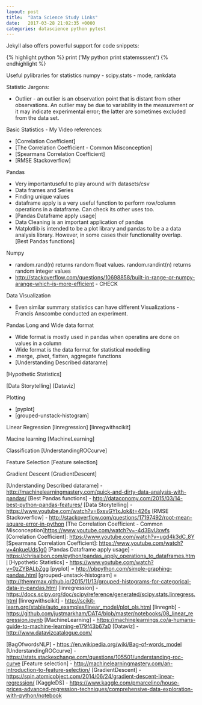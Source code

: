 ```yaml
---
layout: post
title:  "Data Science Study Links"
date:   2017-03-28 21:02:35 +0000
categories: datascience python pytest
---
```


Jekyll also offers powerful support for code snippets:

{% highlight python %}
print ('My python print statemsssent')
{% endhighlight %}

Useful pylibraries for statistics
numpy - 
scipy.stats - mode, rankdata


Statistic Jargons:
- Outlier - an outlier is an observation point that is distant from other observations. An outlier may be due to variability in the measurement or it may indicate experimental error; the latter are sometimes excluded from the data set.

Basic Statistics - My Video references:
- [Correlation Coefficient]
- [The Correlation Coefficient - Common Misconception]
- [Spearmans Correlation Coefficient]
- [RMSE Stackoverflow]

Pandas
- Very importantuseful to play around with datasets/csv
- Data frames and Series
- Finding unique values
- dataframe apply is a very useful function to perform row/column operations in a dataframe. Can check its other uses too.
- [Pandas Dataframe apply usage]
- Data Cleaning is an important application of pandas
- Matplotlib is intended to be a plot library and pandas to be a a data analysis library. However, in some cases their functionality overlap.
[Best Pandas functions] 

Numpy
- random.rand(n) returns random float values. random.randint(n) returns random integer values
- http://stackoverflow.com/questions/10698858/built-in-range-or-numpy-arange-which-is-more-efficient - CHECK

Data Visualization
- Even similar summary statistics can have different Visualizations - Francis Anscombe conducted an experiment.

Pandas Long and Wide data format
- Wide format is mostly used in pandas when operatins are done on values in a column
- Wide format is the data format for statistical modelling
- .merge, .pivot, flatten, aggregate functions 
- [Understanding Described datarame]

[Hypothetic Statistics] 

[Data Storytelling]
[Dataviz]

Plotting
- [pyplot]
- [grouped-unstack-histogram]

Linear Regression
[linregression]
[linregwithscikit]

Macine learning
[MachineLearning]

Classification
[UnderstandingROCcurve]

Feature Selection
[Feature selection]

Gradient Descent
[GradientDescent]


[Understanding Described datarame] - http://machinelearningmastery.com/quick-and-dirty-data-analysis-with-pandas/
[Best Pandas functions] - http://dataconomy.com/2015/03/14-best-python-pandas-features/
[Data Storytelling] - https://www.youtube.com/watch?v=6xsvGYIxJok&t=426s
[RMSE Stackoverflow] - http://stackoverflow.com/questions/17197492/root-mean-square-error-in-python
[The Correlation Coefficient - Common Misconception]https://www.youtube.com/watch?v=-4d3BvUxwfs
[Correlation Coefficient]: https://www.youtube.com/watch?v=ugd4k3dC_8Y
[Spearmans Correlation Coefficient]: https://www.youtube.com/watch?v=4nkueUds1g0
[Pandas Dataframe apply usage] - https://chrisalbon.com/python/pandas_apply_operations_to_dataframes.html
[Hypothetic Statistics] - https://www.youtube.com/watch?v=0zZYBALbZgg
[pyplot] = http://pbpython.com/simple-graphing-pandas.html
[grouped-unstack-histogram] = http://themrmax.github.io/2015/11/13/grouped-histograms-for-categorical-data-in-pandas.html
[linregression] - https://docs.scipy.org/doc/scipy/reference/generated/scipy.stats.linregress.html
[linregwithscikit] - http://scikit-learn.org/stable/auto_examples/linear_model/plot_ols.html
[linregnb] - https://github.com/justmarkham/DAT4/blob/master/notebooks/08_linear_regression.ipynb
[MachineLearning] - https://machinelearnings.co/a-humans-guide-to-machine-learning-e179f43b67a0
[Dataviz] - http://www.datavizcatalogue.com/

[BagOfwordsNLP] - https://en.wikipedia.org/wiki/Bag-of-words_model
[UnderstandingROCcurve] - https://stats.stackexchange.com/questions/105501/understanding-roc-curve
[Feature selection] - http://machinelearningmastery.com/an-introduction-to-feature-selection/
[GradientDescent] - https://spin.atomicobject.com/2014/06/24/gradient-descent-linear-regression/
[KaggleDS] - https://www.kaggle.com/pmarcelino/house-prices-advanced-regression-techniques/comprehensive-data-exploration-with-python/notebook